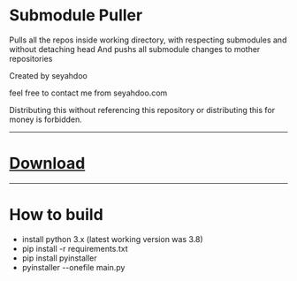 # Submodule Puller
Pulls all the repos inside working directory, with respecting submodules and without detaching head
And pushs all submodule changes to mother repositories

Created by seyahdoo

feel free to contact me from seyahdoo.com

Distributing this without referencing this repository or distributing this for money is forbidden.

---

# [Download](https://gitreleases.dev/gh/seyahdoo/submodule_puller/latest/submodule_updater.exe)

---

# How to build
- install python 3.x (latest working version was 3.8)
- pip install -r requirements.txt
- pip install pyinstaller
- pyinstaller --onefile main.py
